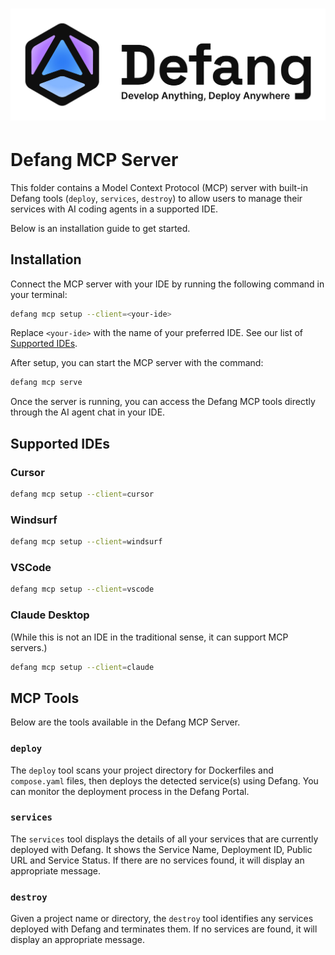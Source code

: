 # ![Defang](https://raw.githubusercontent.com/DefangLabs/defang-assets/main/Logos/Element_Wordmark_Slogan/JPG/Dark_Colour_Glow.jpg)

# Defang MCP Server

This folder contains a Model Context Protocol (MCP) server with built-in Defang tools (`deploy`, `services`, `destroy`) to allow users to manage their services with AI coding agents in a supported IDE.

Below is an installation guide to get started.

## Installation

Connect the MCP server with your IDE by running the following command in your terminal:

```bash
defang mcp setup --client=<your-ide>
```

Replace `<your-ide>` with the name of your preferred IDE. See our list of [Supported IDEs](#supported-ides).

After setup, you can start the MCP server with the command:

```bash
defang mcp serve
```

Once the server is running, you can access the Defang MCP tools directly through the AI agent chat in your IDE.

## Supported IDEs

### Cursor

```bash
defang mcp setup --client=cursor
```

### Windsurf

```bash
defang mcp setup --client=windsurf
```

### VSCode

```bash
defang mcp setup --client=vscode
```

### Claude Desktop

(While this is not an IDE in the traditional sense, it can support MCP servers.)

```bash
defang mcp setup --client=claude
```

## MCP Tools

Below are the tools available in the Defang MCP Server.

### `deploy`

The `deploy` tool scans your project directory for Dockerfiles and `compose.yaml` files, then deploys the detected service(s) using Defang. You can monitor the deployment process in the Defang Portal.

### `services`

The `services` tool displays the details of all your services that are currently deployed with Defang. It shows the Service Name, Deployment ID, Public URL and Service Status. If there are no services found, it will display an appropriate message.

### `destroy`

Given a project name or directory, the `destroy` tool identifies any services deployed with Defang and terminates them. If no services are found, it will display an appropriate message.
